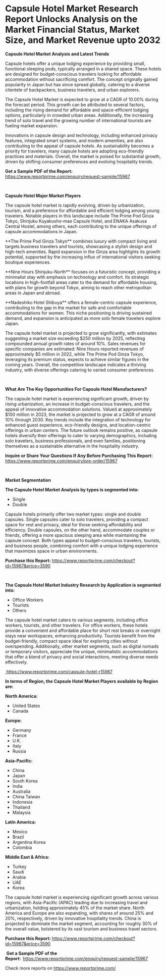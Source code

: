 <p><h1>Capsule Hotel Market Research Report Unlocks Analysis on the Market Financial Status, Market Size, and Market Revenue upto 2032</h1></p><p><strong>Capsule Hotel Market Analysis and Latest Trends</strong></p>
<p><p>Capsule hotels offer a unique lodging experience by providing small, functional sleeping pods, typically arranged in a shared space. These hotels are designed for budget-conscious travelers looking for affordable accommodation without sacrificing comfort. The concept originally gained popularity in Japan but has since spread globally, catering to a diverse clientele of backpackers, business travelers, and urban explorers.</p><p>The Capsule Hotel Market is expected to grow at a CAGR of 10.00% during the forecast period. This growth can be attributed to several factors, including the rising demand for affordable and space-efficient lodging options, particularly in crowded urban areas. Additionally, the increasing trend of solo travel and the growing number of international tourists are fueling market expansion. </p><p>Innovations in capsule design and technology, including enhanced privacy features, integrated smart systems, and modern amenities, are also contributing to the appeal of capsule hotels. As sustainability becomes a priority for travelers, many capsule hotels are adopting eco-friendly practices and materials. Overall, the market is poised for substantial growth, driven by shifting consumer preferences and evolving hospitality trends.</p></p>
<p><strong>Get a Sample PDF of the Report:&nbsp;</strong> <a href="https://www.reportprime.com/enquiry/request-sample/15967?utm_campaign=3321&utm_medium=2&utm_source=Github&utm_content=ia&utm_term=20032025&utm_id=capsule-hotel">https://www.reportprime.com/enquiry/request-sample/15967</a></p>
<p>&nbsp;</p>
<p><strong>Capsule Hotel Major Market Players</strong></p>
<p><p>The capsule hotel market is rapidly evolving, driven by urbanization, tourism, and a preference for affordable and efficient lodging among young travelers. Notable players in this landscape include The Prime Pod Ginza Tokyo, Shinjuku Kuyakusho-mae Capsule Hotel, and ENAKA Asakusa Central Hostel, among others, each contributing to the unique offerings of capsule accommodations in Japan.</p><p>**The Prime Pod Ginza Tokyo** combines luxury with compact living and targets business travelers and tourists, showcasing a stylish design and high-tech amenities. Rapid expansion in the Ginza area highlights its growth potential, supported by the increasing influx of international visitors seeking boutique experiences.</p><p>**Nine Hours Shinjuku-North** focuses on a futuristic concept, providing a minimalist stay with emphasis on technology and comfort. Its strategic locations in high-footfall areas cater to the demand for affordable housing, with plans for growth beyond Tokyo, aiming to reach other metropolitan areas in Japan and abroad.</p><p>**Nadeshiko Hotel Shibuya** offers a female-centric capsule experience, contributing to the gap in the market for safe and comfortable accommodations for women. This niche positioning is driving sustained demand, and expansion is anticipated as more solo female travelers explore Japan.</p><p>The capsule hotel market is projected to grow significantly, with estimates suggesting a market size exceeding $250 million by 2025, reflecting compounded annual growth rates of around 10%. Sales revenues for specific companies are estimated: Nine Hours reported revenues of approximately $5 million in 2022, while The Prime Pod Ginza Tokyo, leveraging its premium status, expects to achieve similar figures in the coming years. Overall, the competitive landscape indicates a thriving industry, with diverse offerings catering to varied consumer preferences.</p></p>
<p>&nbsp;</p>
<p><strong>What Are The Key Opportunities For Capsule Hotel Manufacturers?</strong></p>
<p><p>The capsule hotel market is experiencing significant growth, driven by rising urbanization, an increase in budget-conscious travelers, and the appeal of innovative accommodation solutions. Valued at approximately $100 million in 2023, the market is projected to grow at a CAGR of around 10% through 2030. Key trends include the integration of technology for enhanced guest experience, eco-friendly designs, and location-centric offerings in urban centers. The future outlook remains positive, as capsule hotels diversify their offerings to cater to varying demographics, including solo travelers, business professionals, and even families, positioning themselves as a sustainable alternative in the hospitality industry.</p></p>
<p><strong>Inquire or Share Your Questions If Any Before Purchasing This Report:</strong> <a href="https://www.reportprime.com/enquiry/pre-order/15967?utm_campaign=3321&utm_medium=2&utm_source=Github&utm_content=ia&utm_term=20032025&utm_id=capsule-hotel">https://www.reportprime.com/enquiry/pre-order/15967</a></p>
<p>&nbsp;</p>
<p><strong>Market Segmentation</strong></p>
<p><strong>The Capsule Hotel Market Analysis by types is segmented into:</strong></p>
<p><ul><li>Single</li><li>Double</li></ul></p>
<p><p>Capsule hotels primarily offer two market types: single and double capsules. Single capsules cater to solo travelers, providing a compact space for rest and privacy, ideal for those seeking affordability and efficiency. Double capsules, on the other hand, accommodate couples or friends, offering a more spacious sleeping area while maintaining the capsule concept. Both types appeal to budget-conscious travelers, tourists, and business people, combining comfort with a unique lodging experience that maximizes space in urban environments.</p></p>
<p><strong>Purchase this Report:&nbsp;</strong><a href="https://www.reportprime.com/checkout?id=15967&price=3590&utm_campaign=3321&utm_medium=2&utm_source=Github&utm_content=ia&utm_term=20032025&utm_id=capsule-hotel">https://www.reportprime.com/checkout?id=15967&price=3590</a></p>
<p>&nbsp;</p>
<p><strong>The Capsule Hotel Market Industry Research by Application is segmented into:</strong></p>
<p><ul><li>Office Workers</li><li>Tourists</li><li>Others</li></ul></p>
<p><p>The capsule hotel market caters to various segments, including office workers, tourists, and other travelers. For office workers, these hotels provide a convenient and affordable place for short rest breaks or overnight stays near workspaces, enhancing productivity. Tourists benefit from the budget-friendly, compact space ideal for exploring cities without overspending. Additionally, other market segments, such as digital nomads or temporary visitors, appreciate the unique, minimalistic accommodations that offer a blend of privacy and social interactions, meeting diverse needs effectively.</p></p>
<p><a href="https://www.reportprime.com/capsule-hotel-r15967?utm_campaign=3321&utm_medium=2&utm_source=Github&utm_content=ia&utm_term=20032025&utm_id=capsule-hotel">&nbsp;https://www.reportprime.com/capsule-hotel-r15967</a></p>
<p><strong>In terms of Region, the Capsule Hotel Market Players available by Region are:</strong></p>
<p>
    <p> <strong> North America: </strong>
        <ul>
            <li>United States</li>
            <li>Canada</li>
        </ul>
        </p> 
    <p> <strong> Europe: </strong>
        <ul>
            <li>Germany</li>
            <li>France</li>
            <li>U.K.</li>
            <li>Italy</li>
            <li>Russia</li>
        </ul>
        </p> 
    <p> <strong> Asia-Pacific: </strong>
        <ul>
            <li>China</li>
            <li>Japan</li>
            <li>South Korea</li>
            <li>India</li>
            <li>Australia</li>
            <li>China Taiwan</li>
            <li>Indonesia</li>
            <li>Thailand</li>
            <li>Malaysia</li>
        </ul>
        </p> 
    <p> <strong> Latin America: </strong>
        <ul>
            <li>Mexico</li>
            <li>Brazil</li>
            <li>Argentina Korea</li>
            <li>Colombia</li>
        </ul>
        </p> 
    <p> <strong> Middle East & Africa: </strong>
        <ul>
            <li>Turkey</li>
            <li>Saudi</li>
            <li>Arabia</li>
            <li>UAE</li>
            <li>Korea</li>
        </ul>
    </p>
    </p>
<p><p>The capsule hotel market is experiencing significant growth across various regions, with Asia-Pacific (APAC) leading due to increasing travel and urbanization, holding approximately 45% of the market share. North America and Europe are also expanding, with shares of around 25% and 20%, respectively, driven by innovative hospitality trends. China is projected to dominate the market segment, accounting for roughly 30% of the overall value, bolstered by its vast tourism and business travel sectors.</p></p>
<p><strong>Purchase this Report: </strong><a href="https://www.reportprime.com/checkout?id=15967&price=3590&utm_campaign=3321&utm_medium=2&utm_source=Github&utm_content=ia&utm_term=20032025&utm_id=capsule-hotel">https://www.reportprime.com/checkout?id=15967&price=3590</a></p>
<p>&nbsp;<strong>Get a Sample PDF of the Report:&nbsp;&nbsp;</strong><a href="https://www.reportprime.com/enquiry/request-sample/15967?utm_campaign=3321&utm_medium=2&utm_source=Github&utm_content=ia&utm_term=20032025&utm_id=capsule-hotel">https://www.reportprime.com/enquiry/request-sample/15967</a></p>
<p><strong></strong></p>
<p>Check more reports on <a href="https://www.reportprime.com/?utm_campaign=3321&utm_medium=2&utm_source=Github&utm_content=ia&utm_term=20032025&utm_id=capsule-hotel">https://www.reportprime.com/</a></p>